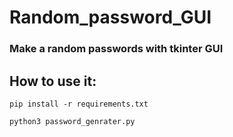 # Random_password_GUI
### Make a random passwords with tkinter GUI

## How to use it:

```
pip install -r requirements.txt
```
```
python3 password_genrater.py
```
